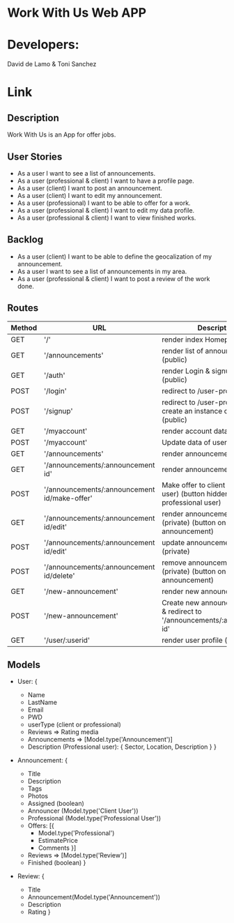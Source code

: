 # Work With Us Web APP

# Developers:

David de Lamo & Toni Sanchez

# Link

## Description

Work With Us is an App for offer jobs.

## User Stories

- As a user I want to see a list of announcements.
- As a user (professional & client) I want to have a profile page.
- As a user (client) I want to post an announcement.
- As a user (client) I want to edit my announcement.
- As a user (professional) I want to be able to offer for a work.
- As a user (professional & client) I want to edit my data profile.
- As a user (professional & client) I want to view finished works.

## Backlog

- As a user (client) I want to be able to define the geocalization of my announcement.
- As a user I want to see a list of announcements in my area.
- As a user (professional & client) I want to post a review of the work done.

## Routes

| Method | URL                                          | Description                                                                   |
| ------ | -------------------------------------------- | ----------------------------------------------------------------------------- |
| GET    | '/'                                          | render index Homepage (public)                                                |
| GET    | '/announcements'                             | render list of announcements (public)                                         |
| GET    | '/auth'                                      | render Login & signup form (public)                                           |
| POST   | '/login'                                     | redirect to /user-profile (public)                                            |
| POST   | '/signup'                                    | redirect to /user-profile && create an instance of user on DB (public)        |
| GET    | '/myaccount'                                 | render account data (private)                                                 |
| POST   | '/myaccount'                                 | Update data of user (private)                                                 |
| GET    | '/announcements'                             | render announcements list                                                     |
| GET    | '/announcements/:announcement id'            | render announcement details                                                   |
| POST   | '/announcements/:announcement id/make-offer' | Make offer to client (professional user) (button hidden if professional user) |
| GET    | '/announcements/:announcement id/edit'       | render announcement data form (private) (button on announcement)              |
| POST   | '/announcements/:announcement id/edit'       | update announcement data (private)                                            |
| POST   | '/announcements/:announcement id/delete'     | remove announcement from DB (private) (button on announcement)                |
| GET    | '/new-announcement'                          | render new announcement form                                                  |
| POST   | '/new-announcement'                          | Create new announcement on DB & redirect to '/announcements/:announcement id' |
| GET    | '/user/:userid'                              | render user profile (public)                                                  |

## Models

- User: {

  - Name
  - LastName
  - Email
  - PWD
  - userType (client or professional)
  - Reviews => Rating media
  - Announcements => [Model.type('Announcement')]
  - Description (Professional user): {
    Sector,
    Location,
    Description
    }
    }

- Announcement: {

  - Title
  - Description
  - Tags
  - Photos
  - Assigned (boolean)
  - Announcer (Model.type('Client User'))
  - Professional (Model.type('Professional User'))
  - Offers: [{
    - Model.type('Professional')
    - EstimatePrice
    - Comments
      }]
  - Reviews => [Model.type('Review')]
  - Finished (boolean)
    }

- Review: {
  - Title
  - Announcement(Model.type('Announcement'))
  - Description
  - Rating
    }

